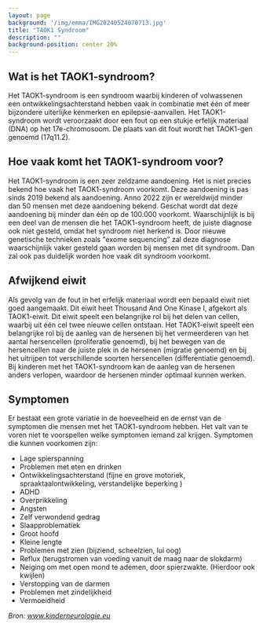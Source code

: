 ```yaml
---
layout: page
background: '/img/emma/IMG20240524070713.jpg'
title: "TAOK1 Syndroom"
description: ""
background-position: center 20%
---
```


## Wat is het TAOK1-syndroom?
Het TAOK1-syndroom is een syndroom waarbij kinderen of volwassenen een ontwikkelingsachterstand hebben vaak in combinatie met één of meer bijzondere uiterlijke kenmerken en epilepsie-aanvallen. Het TAOK1-syndroom wordt veroorzaakt door een fout op een stukje erfelijk materiaal (DNA) op het 17e-chromosoom. De plaats van dit fout wordt het TAOK1-gen genoemd (17q11.2).

## Hoe vaak komt het TAOK1-syndroom voor?
Het TAOK1-syndroom is een zeer zeldzame aandoening. Het is niet precies bekend hoe vaak het TAOK1-syndroom voorkomt. Deze aandoening is pas sinds 2019 bekend als aandoening. Anno 2022 zijn er wereldwijd minder dan 50 mensen met deze aandoening bekend. Geschat wordt dat deze aandoening bij minder dan één op de 100.000 voorkomt. Waarschijnlijk is bij een deel van de mensen die het TAOK1-syndroom heeft, de juiste diagnose ook niet gesteld, omdat het syndroom niet herkend is. Door nieuwe genetische technieken zoals "exome sequencing” zal deze diagnose waarschijnlijk vaker gesteld gaan worden bij mensen met dit syndroom. Dan zal ook pas duidelijk worden hoe vaak dit syndroom voorkomt.

## Afwijkend eiwit
Als gevolg van de fout in het erfelijk materiaal wordt een bepaald eiwit niet goed aangemaakt. Dit eiwit heet Thousand And One Kinase I, afgekort als TAOK1-eiwit. Dit eiwit speelt een belangrijke rol bij het delen van cellen, waarbij uit één cel twee nieuwe cellen ontstaan.
Het TAOK1-eiwit speelt een belangrijke rol bij de aanleg van de hersenen bij het vermeerderen van het aantal hersencellen (proliferatie genoemd), bij het bewegen van de hersencellen naar de juiste plek in de hersenen (migratie genoemd) en bij het uitrijpen tot verschillende soorten hersencellen (differentiatie genoemd). Bij kinderen met het TAOK1-syndroom kan de aanleg van de hersenen anders verlopen, waardoor de hersenen minder optimaal kunnen werken.

## Symptomen
Er bestaat een grote variatie in de hoeveelheid en de ernst van de symptomen die mensen met het TAOK1-syndroom hebben. Het valt van te voren niet te voorspellen welke symptomen iemand zal krijgen. Symptomen die kunnen voorkomen zijn:
- Lage spierspanning
- Problemen met eten en drinken
- Ontwikkelingsachterstand (fijne en grove motoriek, spraaktaalontwikkeling, verstandelijke beperking )
- ADHD
- Overprikkeling
- Angsten
- Zelf verwondend gedrag
- Slaapproblematiek
- Groot hoofd
- Kleine lengte
- Problemen met zien (bijziend, scheelzien, lui oog)
- Reflux (terugstromen van voeding vanuit de maag naar de slokdarm)
- Neiging om met open mond te ademen, door spierzwakte. (Hierdoor ook kwijlen)
- Verstopping van de darmen
- Problemen met zindelijkheid
- Vermoeidheid

_Bron: www.kinderneurologie.eu_
